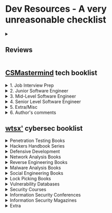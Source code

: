 # Dev Resources - A very unreasonable checklist
<details><summary><h2>Reviews</h2></summary>

My [Goodreads account](https://www.goodreads.com/user/show/151721070-victor-schumann) is a better tool to check what I've read, and what I'm reading, but since most of my reviews don't surpass the 10th word mark, I decided to use this space to make more in-depth reviews about what I actually managed to read from this list. Enjoy!

<details><summary><b>Pragmatic Thinking and Learning</b></summary>

Whilst interesting, I'm afraid it is too superficial in what I found being the most interesting parts of the book. It feels like a big collage of self-help blog posts, the differential being the viewpoint of someone with years of experience in the tech area. The following books cover the topics discussed in this book, but with a lot more depth and research:

1. “Thinking Fast and Slow”, by D. Kahneman;
2. “How to Take Smart Notes”, by S. Ahrens;
3. “Make it Stick, by H. L. Roediger III, M. A. McDaniel, and P. C. Brown;
4. “Four Thousands Weeks”, by O. Burkeman

Yet, it is indeed a fast-paced reading, and many topics are useful, specially the ones discussed in the first half.
</details>
</details>

## [CSMastermind](https://www.reddit.com/user/CSMastermind/) tech booklist

<details><summary>1. Job Interview Prep</summary>

- [**Cracking the Coding Interview**: 189 Programming Questions and Solutions](https://www.amazon.com/Cracking-Coding-Interview-Programming-Questions/dp/0984782850/)
- [**Programming Interviews Exposed**: Coding Your Way Through the Interview](https://www.amazon.com/Programming-Interviews-Exposed-Through-Interview/dp/111941847X/)
- [**Introduction to Algorithms**](https://www.amazon.com/gp/product/0262033844/)
- [**The Algorithm Design Manual**](https://www.amazon.com/gp/product/1849967202/)
- [**Effective Java**](https://www.amazon.com/gp/product/0321356683/)
- [**Concurrent Programming in Java**: Design Principles and Pattern](https://www.amazon.com/gp/product/0201310090/)
- [**Modern Operating Systems**](https://www.amazon.com/gp/product/013359162X/)
- [**Programming Pearls**](https://www.amazon.com/gp/product/0201657880/)
- [**Discrete Mathematics for Computer Scientists**](https://www.amazon.com/gp/product/0201360616/)    
</details>

<details><summary>2. Junior Software Engineer</summary>

- [x] [**Pragmatic Thinking and Learning**: Refactor Your Wetware](https://www.amazon.com/gp/product/1934356050/)
  
<details><summary>Fundamentals</summary>

- [**Code Complete**: A Practical Handbook of Software Construction](https://www.amazon.com/Code-Complete-Practical-Handbook-Construction/dp/0735619670/) 
- [**Software Estimation**: Demystifying the Black Art](https://www.amazon.com/gp/product/0735605351/)
- [**Software Engineering**: A Practitioner's Approach](https://www.amazon.com/gp/product/0073375977/)
- [**Refactoring**: Improving the Design of Existing Code](https://www.amazon.com/dp/0201485672/)
- [**Coder to Developer**: Tools and Strategies for Delivering Your Software](https://www.amazon.com/dp/078214327X/)
- [**Perfect Software**: And Other Illusions about Testing](https://www.amazon.com/gp/product/0932633692/)
- [**Getting Real**: The Smarter, Faster, Easier Way to Build a Successful Web Application](https://www.amazon.com/gp/product/0578012812/)
</details>
  
<details><summary>Understanding Professional Software Environments</summary>

- [**Agile Software Development**: The Cooperative Game](https://www.amazon.com/gp/product/0321482751/)
- [**Software Project Survival Guide**](https://www.amazon.com/gp/product/1572316217/)
- [**The Best Software Writing I**: Selected and Introduced by Joel Spolsky](https://www.amazon.com/gp/product/1590595009/)
- [**Debugging the Development Process**: Practical Strategies for Staying Focused, Hitting Ship Dates, and Building Solid Teams](https://www.amazon.com/gp/product/B00005R08G/)
- [Rapid Development**: Taming Wild Software Schedules](https://www.amazon.com/gp/product/1556159005/)
- [**Peopleware**: Productive Projects and Teams](https://www.amazon.com/gp/product/0932633439/)
</details>

<details><summary>Mentality</summary>

- [**Slack**: Getting Past Burnout, Busywork, and the Myth of Total Efficiency](https://www.amazon.com/gp/product/0767907698/)
- [**Against Method**](https://www.amazon.com/gp/product/1844674428/)
- [**The Passionate Programmer**: Creating a Remarkable Career in Software Development](https://www.amazon.com/gp/product/1934356344/)
</details>

<details><summary>History</summary>

- [The Mythical Man-Month**: Essays on Software Engineering](https://www.amazon.com/gp/product/0201835959/)
- [**Computing Calamities**: Lessons Learned from Products, Projects, and Companies That Failed](https://www.amazon.com/gp/product/0130828629/)
- [**The Deadline**: A Novel About Project Management](https://www.amazon.com/gp/product/0932633390/)
</details>
</details>

<details><summary>3. Mid-Level Software Engineer</summary>

- [**Personal Development for Smart People**: The Conscious Pursuit of Personal Growth](https://www.amazon.com/dp/1401922767/)

<details><summary>Fundamentals</summary>

- [**The Clean Coder**: A Code of Conduct for Professional Programmers](https://www.amazon.com/dp/0137081073/)   
- [**Clean Code**: A Handbook of Agile Software Craftsmanship](https://www.amazon.com/dp/0132350882/)
- [**Solid Code**](https://www.amazon.com/dp/0735625921/)
- [**Code Craft**: The Practice of Writing Excellent Code](https://www.amazon.com/dp/1593271190/)
- [**Software Craftsmanship**: The New Imperative](https://www.amazon.com/dp/0201733862/)
- [**Writing Solid Code**](https://www.amazon.com/dp/1556155514/)
</details>

<details><summary>Software Design</summary>

- [**Head First Design Patterns**: A Brain-Friendly Guide](https://www.amazon.com/dp/0596007124/)
- [**Design Patterns**: Elements of Reusable Object-Oriented Software](https://www.amazon.com/dp/0201633612/)
- [**Domain-Driven Design**: Tackling Complexity in the Heart of Software](https://www.amazon.com/dp/0321125215/)
- [**Domain-Driven Design Distilled**](https://www.amazon.com/dp/0134434420)
- [**Design Patterns Explained**: A New Perspective on Object-Oriented Design](https://www.amazon.com/dp/0201715945)
- [**Design Patterns in C#**](https://www.amazon.com/dp/0321126971) - Even though this is specific to C# the pattern can be used in any OO language.
- [**Refactoring to Patterns**](https://www.amazon.com/dp/0321213351)
</details>

<details><summary>Software Engineering Skill Sets</summary>

- [**Building Microservices**: Designing Fine-Grained Systems](https://www.amazon.com/dp/1491950358)
- [**Software Factories**: Assembling Applications with Patterns, Models, Frameworks, and Tools](https://www.amazon.com/dp/0471202843)
- [**NoEstimates**: How To Measure Project Progress Without Estimating](https://www.amazon.com/dp/B01FWMSBBK)
- [**Object-Oriented Software Construction**](https://www.amazon.com/dp/0136291554)
- [**The Art of Software Testing**](https://www.amazon.com/dp/0471469122)
- [**Release It!**: Design and Deploy Production-Ready Software](https://www.amazon.com/dp/0978739213)
- [**Working Effectively with Legacy Code**](https://www.amazon.com/dp/0131177052)
- [**Test Driven Development**: By Example](https://www.amazon.com/dp/0321146530)
</details>

<details><summary>Databases</summary>

- [**Database System Concepts**](https://www.amazon.com/dp/0073523321)
- [**Database Management Systems**](https://www.amazon.com/dp/0072465638)
- [**Foundation for Object / Relational Databases**: The Third Manifesto](https://www.amazon.com/dp/0201309785)
- [**Refactoring Databases**: Evolutionary Database Design](https://www.amazon.com/dp/0321293533)
- [**Data Access Patterns**: Database Interactions in Object-Oriented Applications](https://www.amazon.com/dp/0321555627)
</details>

<details><summary>User Experience</summary>

- [**Don't Make Me Think**: A Common Sense Approach to Web Usability](https://www.amazon.com/dp/0321965515)
- [**The Design of Everyday Things**](https://www.amazon.com/dp/0465067107)
- [**Programming Collective Intelligence**: Building Smart Web 2.0 Applications](https://www.amazon.com/dp/0596529325)
- [**User Interface Design for Programmers**](https://www.amazon.com/dp/1893115941)
- [**GUI Bloopers 2.0**: Common User Interface Design Don'ts and Dos](https://www.amazon.com/dp/0123706432) 
</details>

<details><summary>Mentality</summary>

- [**The Productive Programmer**](https://www.amazon.com/dp/0596519788)
- [**Extreme Programming Explained**: Embrace Change](https://www.amazon.com/dp/0321278658)
- [**Coders at Work**: Reflections on the Craft of Programming](https://www.amazon.com/dp/1430219483)
- [**Facts and Fallacies of Software Engineering**](https://www.amazon.com/dp/0321117425)
</details>

<details><summary>History</summary>

- [**Dreaming in Code**: Two Dozen Programmers, Three Years, 4,732 Bugs, and One Quest for Transcendent Software](https://www.amazon.com/dp/1400082471)
- [**New Turning Omnibus**: 66 Excursions in Computer Science](https://www.amazon.com/dp/0716782715)
- [**Hacker's Delight**](https://www.amazon.com/dp/0201914654)
- [**The Alchemist**](https://www.amazon.com/dp/0061122416)
- [**Masterminds of Programming**: Conversations with the Creators of Major Programming Languages](https://www.amazon.com/dp/0596515170)
- [**The Information**: A History, A Theory, A Flood](https://www.amazon.com/dp/1400096235)
</details>

<details><summary>Specialist Skills</summary>

In spite of the fact that many of these won't apply to your specific job I still recommend reading them for the insight, they'll give you into programming language and technology design.

- [Peter Norton's **Assembly Language Book for the IBM PC**](https://www.amazon.com/dp/013662149X)
- [**Expert C Programming**: Deep C Secrets](https://www.amazon.com/dp/0131774298)
- [**Enough Rope to Shoot Yourself in the Foot**: Rules for C and C++ Programming](https://www.amazon.com/dp/0070296898)
- [**The C++ Programming Language**](https://www.amazon.com/dp/0201889544)
- [**Effective C++**: 55 Specific Ways to Improve Your Programs and Designs](https://www.amazon.com/dp/0321334876)
- [**More Effective C++**: 35 New Ways to Improve Your Programs and Designs](https://www.amazon.com/dp/020163371X)
- [**More Effective C#**: 50 Specific Ways to Improve Your C#](https://www.amazon.com/More-Effective-Content-Update-Program/dp/0672337886)
- [**CLR via C#**](https://www.amazon.com/dp/0735627045)
- [**Mr. Bunny's Big Cup o' Java**](https://www.amazon.com/dp/0201615630)
- [**Thinking in Java**](https://www.amazon.com/dp/0131872486)
- [**JUnit in Action**](https://www.amazon.com/dp/1935182021)
- [**Functional Programming in Scala**](https://www.amazon.com/dp/1617290653)
- [**The Art of Prolog**: Advanced Programming Techniques](https://www.amazon.com/dp/0262193388)
- [**The Craft of Prolog**](https://www.amazon.com/dp/0262512270)
- [**Programming Perl**: Unmatched Power for Text Processing and Scripting](https://www.amazon.com/dp/0596004923)
- [**Dive into Python 3**](https://www.amazon.com/dp/1430224150)
- [**why's (poignant) guide to Ruby**](https://www.amazon.com/dp/B00262VWT8)  
</details>
</details>

<details><summary>4. Senior Level Software Engineer</summary>

- [**Mastery**: The Keys to Success and Long-Term Fulfillment](https://www.amazon.com/dp/0452267560)

<details><summary>Fundamentals</summary>

- [**Patterns of Enterprise Application Architecture**](https://www.amazon.com/dp/0321127420)
- [**Enterprise Integration Patterns**: Designing, Building, and Deploying Messaging Solutions](https://www.amazon.com/dp/0321200683)
- [**Enterprise Patterns and MDA**: Building Better Software with Archetype Patterns and UML](https://www.amazon.com/dp/032111230X)
- [**Systemantics**: How Systems Work and Especially How They Fail](https://www.amazon.com/dp/0812906748)
- [**Rework**](https://www.amazon.com/dp/0307463745)
- [**Writing Secure Code**](https://www.amazon.com/dp/0735617228)
- [**Framework Design Guidelines**: Conventions, Idioms, and Patterns for Reusable .NET Libraries](https://www.amazon.com/dp/0321545613)
</details>

<details><summary>Development Theory</summary>

- [**Growing Object-Oriented Software**, Guided by Tests](https://www.amazon.com/dp/0321503627)
- [**Object-Oriented Analysis and Design with Applications**](https://www.amazon.com/dp/020189551X)
- [**Introduction to Functional Programming**](https://www.amazon.com/dp/0134841891)
- [**Design Concepts in Programming Languages**](https://www.amazon.com/dp/0262201755)
- [**Code Reading**: The Open Source Perspective](https://www.amazon.com/dp/0201799405)
- [**Modern Operating Systems**](https://www.amazon.com/dp/0136006639)
- [**Extreme Programming Explained**: Embrace Change](https://www.amazon.com/dp/0321278658)
- [**The Elements of Computing Systems**: Building a Modern Computer from First Principles](https://www.amazon.com/dp/0262640686)
- [**Code**: The Hidden Language of Computer Hardware and Software](https://www.amazon.com/dp/0735611319)
</details>

<details><summary>Philosophy of Programming</summary>

- [**Making Software**: What Really Works, and Why We Believe It](https://www.amazon.com/dp/0596808321)
- [**Beautiful Code**: Leading Programmers Explain How They Think](https://www.amazon.com/dp/0596510047)
- [**The Elements of Programming Style**](https://www.amazon.com/dp/0070342075)
- [**A Discipline of Programming**](https://www.amazon.com/dp/013215871X)
- [**The Practice of Programming**](https://www.amazon.com/dp/020161586X)
- [**Computer Systems**: A Programmer's Perspective](https://www.amazon.com/dp/0136108040)
- [**Object Thinking**](https://www.amazon.com/dp/0735619654)
- [**How to Solve It by Computer**](https://www.amazon.com/dp/0134340019)
- [**97 Things Every Programmer Should Know**: Collective Wisdom from the Experts](https://www.amazon.com/dp/0596809484)  
</details>

<details><summary>Mentality</summary>

- [**Hackers and Painters**: Big Ideas from the Computer Age](https://www.amazon.com/dp/0596006624)
- [**The Intentional Stance**](https://www.amazon.com/dp/0262540533)
- [**Things That Make Us Smart**: Defending Human Attributes In The Age Of The Machine](https://www.amazon.com/dp/0201626950)
- [**The Back of the Napkin**: Solving Problems and Selling Ideas with Pictures](https://www.amazon.com/dp/B0020MMBCG)
- [**The Timeless Way of Building**](https://www.amazon.com/dp/0195024028)
- [**The Soul Of A New Machine**](https://www.amazon.com/dp/B00008RWB6)
- [**WIZARDRY COMPILED**](https://www.amazon.com/dp/0671720783)
- [**YOUTH**](https://www.amazon.com/dp/0436205823)
- [**Understanding Comics**: The Invisible Art](https://www.amazon.com/dp/006097625X)
</details>

<details><summary>Software Engineering Skill Sets</summary>

- [**Software Tools**](https://www.amazon.com/dp/020103669X)
- [**UML Distilled**: A Brief Guide to the Standard Object Modeling Language](https://www.amazon.com/dp/0321193687)
- [**Applying UML and Patterns**: An Introduction to Object-Oriented Analysis and Design and Iterative Development](https://www.amazon.com/dp/0131489062)
- [**Practical Parallel Programming**](https://www.amazon.com/dp/0262231867)
- [**Past, Present, Parallel**: A Survey of Available Parallel Computer Systems](https://www.amazon.com/dp/0387196641)
- [**Mastering Regular Expressions**](https://www.amazon.com/dp/0596528124)
- [**Compilers**: Principles, Techniques, and Tools](https://www.amazon.com/dp/0321486811)
- [**Computer Graphics**: Principles and Practice in C](https://www.amazon.com/dp/0201848406)
- [Michael Abrash's **Graphics Programming Black Book**](https://www.amazon.com/dp/1576101746)
- [**The Art of Deception**: Controlling the Human Element of Security](https://www.amazon.com/dp/076454280X)
- [**SOA in Practice**: The Art of Distributed System Design](https://www.amazon.com/dp/0596529554)
- [**Data Mining**: Practical Machine Learning Tools and Techniques](https://www.amazon.com/dp/0120884070)
- [**Data Crunching**: Solve Everyday Problems Using Java, Python, and more.](https://www.amazon.com/dp/0974514071)
</details>

<details><summary>Design</summary>

[**The Psychology Of Everyday Things**](https://www.amazon.com/dp/0465067093)
[**About Face 3**: The Essentials of Interaction Design](https://www.amazon.com/dp/0470084111)
[**Design for Hackers**: Reverse Engineering Beauty](https://www.amazon.com/dp/1119998956)
[**The Non-Designer's Design Book**](https://www.amazon.com/dp/0321534042)
</details>

<details><summary>History</summary>

- [**Micro-ISV**: From Vision to Reality](https://www.amazon.com/dp/1590596013)
- [**Death March**](https://www.amazon.com/dp/013143635X)
- [**Showstopper!** the Breakneck Race to Create Windows NT and the Next Generation at Microsoft](https://www.amazon.com/dp/0759285780)
- [**The PayPal Wars**: Battles with eBay, the Media, the Mafia, and the Rest of Planet Earth](https://www.amazon.com/dp/0977898431)
- [**The Business of Software**: What Every Manager, Programmer, and Entrepreneur Must Know to Thrive and Survive in Good Times and Bad](https://www.amazon.com/dp/074321580X)
- [**In the Beginning...was the Command Line**](https://www.amazon.com/dp/0380815931)
</details>

<details><summary>Specialist Skills</summary>

- [**The Art of UNIX Programming**](https://www.amazon.com/dp/0131429019)
- [**Advanced Programming in the UNIX Environment**](https://www.amazon.com/dp/0201433079)
- [**Programming Windows**](https://www.amazon.com/dp/157231995X)
- [**Cocoa Programming for Mac OS X**](https://www.amazon.com/Cocoa-Programming-OS-Ranch-Guides/dp/0134076958)
- [**Starting Forth**: An Introduction to the Forth Language and Operating System for Beginners and Professionals](https://www.amazon.com/dp/0138430799)
- [**lex & yacc**](https://www.amazon.com/dp/1565920007)
- [**The TCP/IP Guide**: A Comprehensive, Illustrated Internet Protocols Reference](https://www.amazon.com/dp/159327047X)
- [**C Programming Language**](https://www.amazon.com/dp/0131103628)
- [**No Bugs!**: Delivering Error Free Code in C and C++](https://www.amazon.com/dp/0201608901)
- [**Modern C++ Design**: Generic Programming and Design Patterns Applied](https://www.amazon.com/dp/0201704315)
- [**Agile Principles, Patterns, and Practices in C#**](https://www.amazon.com/dp/0131857258)
- [**Pragmatic Unit Testing in C# with NUnit**](https://www.amazon.com/dp/0977616673)
</details>
</details>

<details><summary>5. Extra/Misc</summary>
<details><summary>DevOps</summary>

- [**Time Management for System Administrators**: Stop Working Late and Start Working Smart](https://www.amazon.com/dp/0596007833)
- [**The Practice of Cloud System Administration**: DevOps and SRE Practices for Web Services](https://www.amazon.com/dp/032194318X)
- [**The Practice of System and Network Administration**: DevOps and other Best Practices for Enterprise IT](https://www.amazon.com/dp/0321919165)
- [**Effective DevOps**: Building a Culture of Collaboration, Affinity, and Tooling at Scale](https://www.amazon.com/dp/1491926309)
- [**DevOps**: A Software Architect's Perspective](https://www.amazon.com/dp/0134049845)
- [**The DevOps Handbook**: How to Create World-Class Agility, Reliability, and Security in Technology Organizations](https://www.amazon.com/dp/1942788002)
- [**Site Reliability Engineering**: How Google Runs Production Systems](https://www.amazon.com/dp/149192912X)
- [**Cloud Native Java**: Designing Resilient Systems with Spring Boot, Spring Cloud, and Cloud Foundry](https://www.amazon.com/dp/1449374646)
- [**Continuous Delivery**: Reliable Software Releases through Build, Test, and Deployment Automation](https://www.amazon.com/dp/0321601912)
- [**Migrating Large-Scale Services to the Cloud**](https://www.amazon.com/dp/1484218728)
</details>

<details><summary>Entrepreneur</summary>

- [**Disrupted**: My Misadventure in the Start-Up Bubble](https://www.amazon.com/dp/0316306088)
- [**The Phoenix Project**: A Novel about IT, DevOps, and Helping Your Business Win](https://www.amazon.com/dp/0988262509)
- [**The E-Myth Revisited**: Why Most Small Businesses Don't Work and What to Do About It](https://www.amazon.com/dp/0887307280)
- [**The Art of the Start**: The Time-Tested, Battle-Hardened Guide for Anyone Starting Anything](https://www.amazon.com/dp/1591840562)
- [**The Four Steps to the Epiphany**: Successful Strategies for Products that Win](https://www.amazon.com/dp/0976470705)
- [**Permission Marketing**: Turning Strangers into Friends and Friends into Customers](https://www.amazon.com/dp/0684856360)
- [**Ikigai**](https://www.amazon.com/dp/B006M9T8NI)
- [**Reality Check**: The Irreverent Guide to Outsmarting, Outmanaging, and Outmarketing Your Competition](https://www.amazon.com/dp/1591843944)
- [**Bootstrap**: Lessons Learned Building a Successful Company from Scratch](https://www.amazon.com/dp/0971187304)
- [**The Marketing Gurus**: Lessons from the Best Marketing Books of All Time](https://www.amazon.com/dp/1591841054)
- [**Content Rich**: Writing Your Way to Wealth on the Web](https://www.amazon.com/dp/0979762901)
- [**The Web Startup Success Guide**](https://www.amazon.com/dp/1430219858)
- [**The Best of Guerrilla Marketing**: Guerrilla Marketing Remix](https://www.amazon.com/dp/1599184222)
- [**From Program to Product**: Turning Your Code into a Saleable Product](https://www.amazon.com/dp/1590599713)
- [**This Little Program Went to Market**: Create, Deploy, Distribute, Market, and Sell Software and More on the Internet at Little or No Cost to You](https://www.amazon.com/dp/0615345832)
- [**The Secrets of Consulting**: A Guide to Giving and Getting Advice Successfully](https://www.amazon.com/dp/0932633013)
- [**The Innovator's Solution**: Creating and Sustaining Successful Growth](https://www.amazon.com/dp/1578518520)
- [**Startups Open Sourced**: Stories to Inspire and Educate](https://www.amazon.com/dp/0615491928)
- [**In Search of Stupidity**: Over Twenty Years of High Tech Marketing Disasters](https://www.amazon.com/Search-Stupidity-High-Tech-Marketing-Disasters/dp/1590591046)
- [**Do More Faster**: TechStars Lessons to Accelerate Your Startup](https://www.amazon.com/dp/0470929839)
- [**Content Rules**: How to Create Killer Blogs, Podcasts, Videos, Ebooks, Webinars (and More) That Engage Customers and Ignite Your Business](https://www.amazon.com/dp/0470648287)
- [**Maximum Achievement**: Strategies and Skills That Will Unlock Your Hidden Powers to Succeed](https://www.amazon.com/dp/0684803313)
- [**Founders at Work**: Stories of Startups' Early Days](https://www.amazon.com/dp/1430210788)
- [**Blue Ocean Strategy**: How to Create Uncontested Market Space and Make Competition Irrelevant](https://www.amazon.com/dp/1591396190)
- [**Eric Sink on the Business of Software**](https://www.amazon.com/dp/1590596234)
- [**Words that Sell**: More than 6000 Entries to Help You Promote Your Products, Services, and Ideas](https://www.amazon.com/dp/0071467858)
- [**Anything You Want**](https://www.amazon.com/dp/1936719118)
- [**Crossing the Chasm**: Marketing and Selling High-Tech Products to Mainstream Customers](https://www.amazon.com/dp/0060517123)
- [**The Innovator's Dilemma**: The Revolutionary Book that Will Change the Way You Do Business](https://www.amazon.com/dp/0060521996)
- [**Tao Te Ching**](https://www.amazon.com/dp/1613822421)
- [**Philip & Alex's Guide to Web Publishing**](https://www.amazon.com/dp/1558605347)
- [**The Tao of Programming**](https://www.amazon.com/dp/0931137071)
- [**Zen and the Art of Motorcycle Maintenance**: An Inquiry into Values](https://www.amazon.com/dp/0553277472)
- [**The Inmates Are Running the Asylum**: Why High Tech Products Drive Us Crazy and How to Restore the Sanity](https://www.amazon.com/dp/0672326140)
</details>
<details><summary>Computer Science Grad School</summary>

- [**All the Mathematics You Missed**: But Need to Know for Graduate School](https://www.amazon.com/dp/0521797071)
- [**Introductory Linear Algebra**: An Applied First Course](https://www.amazon.com/dp/0131437402)
- [**Introduction to Probability**](https://www.amazon.com/dp/188652923X)
- [**The Structure of Scientific Revolutions**](https://www.amazon.com/dp/0226458121)
- [**Science in Action**: How to Follow Scientists and Engineers Through Society](https://www.amazon.com/dp/0674792912)
- [**Proofs and Refutations**: The Logic of Mathematical Discovery](https://www.amazon.com/dp/0521290384)
- [**What Is This Thing Called Science?**](https://www.amazon.com/dp/162466038X)
- [**The Art of Computer Programming**](https://www.amazon.com/dp/0321751043)
- [**The Little Schemer**](https://www.amazon.com/dp/0262560992)
- [**The Seasoned Schemer**](https://www.amazon.com/dp/026256100X)
- [**Data Structures Using C and C++**](https://www.amazon.com/dp/0130369977)
- [**Algorithms + Data Structures = Programs**](https://www.amazon.com/dp/0130224189)
- [**Structure and Interpretation of Computer Programs**](https://www.amazon.com/dp/0070004846)
- [**Concepts, Techniques, and Models of Computer Programming**](https://www.amazon.com/dp/0262220695)
- [**How to Design Programs**: An Introduction to Programming and Computing](https://www.amazon.com/dp/0262062186)
- [**A Science of Operations**: Machines, Logic and the Invention of Programming](https://www.amazon.com/dp/1848825544)
- [**Algorithms on Strings, Trees, and Sequences**: Computer Science and Computational Biology](https://www.amazon.com/dp/0521585198)
- [**The Computational Beauty of Nature**: Computer Explorations of Fractals, Chaos, Complex Systems, and Adaptation](https://www.amazon.com/dp/0262561271)
- [**The Annotated Turing**: A Guided Tour Through Alan Turing's Historic Paper on Computability and the Turing Machine](https://www.amazon.com/dp/0470229055)
- [**Computability**: An Introduction to Recursive Function Theory](https://www.amazon.com/dp/0521294657)
- [**How To Solve It**: A New Aspect of Mathematical Method](https://www.amazon.com/dp/4871878309)
- [**Types and Programming Languages**](https://www.amazon.com/dp/0262162091)
- [**Computer Algebra and Symbolic Computation**: Elementary Algorithms](https://www.amazon.com/dp/1568811586)
- [**Computer Algebra and Symbolic Computation**: Mathematical Methods](https://www.amazon.com/dp/1568811594)
- [**Commonsense Reasoning**](https://www.amazon.com/dp/0123693888)
- [**Using Language**](https://www.amazon.com/dp/0521567459)
- [**Computer Vision**](https://www.amazon.com/dp/0130307963)
- [**Alice's Adventures in Wonderland**](https://www.amazon.com/dp/0486275434)
- [**Gödel, Escher, Bach**: An Eternal Golden Braid](https://www.amazon.com/dp/0465026567)
</details>

<details><summary>Video Game Development</summary>

- **Game Programming Gems** 
	- [1](https://www.amazon.com/dp/1584500492) 
	- [2](https://www.amazon.com/dp/1584500549)
	- [3](https://www.amazon.com/dp/1584502339) 
	- [4](https://www.amazon.com/dp/1584502959) 
	- [5](https://www.amazon.com/dp/1584503521) 
	- [6](https://www.amazon.com/dp/1584504501) 
	- [7](https://www.amazon.com/dp/1584505273)
- **AI Game Programming Wisdom** 
	- [1](https://www.amazon.com/dp/1584500778)
	- [2](https://www.amazon.com/dp/1584502894)
	- [3](https://www.amazon.com/dp/1584504579) 
	- [4](https://www.amazon.com/dp/1584505230)
- [**Making Games with Python and Pygame**](https://www.amazon.com/dp/1469901730)
- [**Invent Your Own Computer Games With Python**](https://www.amazon.com/dp/0982106017)
- [**Bit by Bit**](https://www.amazon.com/dp/0040010074)
</details>
</details>

<details><summary>6. Author's comments</summary>

Well in terms of interview prep - those books just work. I very seriously reread them anytime I'm going into a round of technical interviews. (It's more of skimming and refreshing now because I've read them all before). Combined with doing practice problems (Code Complete) they will get you ready to get a job.

In terms of the rest of them I think there are a few different benefits that you get:

1.  It helps you understand your coworkers thinking and communicate better with them. There are memes (in the Richard Dawkins sense) that spread throughout the software engineering world. Some of the books on my list (_Clean Code_, _The Pragmatic Programmer_, Martin Fowler's stuff, and more) are on the list not because they're revolutionary or will completely change the way you think or code. They're on the list because many if not most developers working professionally have read them. Having that common context allows you to both better understand where your peers are coming from and speak to them in a language they'll understand.
    
2.  It gives you a set of 'tools' to use to solve common problems and explain concepts. The books don't completely shift your way of thinking (unless you're very new to programming). They do however refine your pattern matching abilities and give you a wide array of viewpoints from which to approach a problem. I've found them especially helpful when I need to explain a concept to others. Having read about it in a book (often multiple books) I'm able to explain it with a much greater clarity than I could if I have learned it organically.
    
3.  Of course, there **are** new concepts you learn in the books. The first time I read about dependency inversion was in a book for instance. That became a super useful skill to have when I was in my first job.
    
4.  They break you out of religious wars and dogma. I find many programmers, especially young ones, have strong opinions about the 'right' way to make software. Of course, even senior developers can be dogmatic (looking at you 'software craftsmanship' movement, TDD zealots, and 'agile' consultants). One of the reasons I list the 'Specialist Skills' section is that by seeing examples from many languages and technologies you'll stop thinking there's one 'right' way to make software and start thinking, what's the best tool for this task?
    
5.  You'll understand which problems and intractable and why things are the way they are today. This is particularly geared towards the history section of the lists but true of the others as well. Knowing whether you're dealing with the same thing a million others have (and nobody has figured out a good answer to) can be helpful and time-saving.
    
6.  You see problems before they happen and develop a '6th sense' for bad code.
</details>

## [wtsx'](https://github.com/wtsxDev/Penetration-Testing/blob/master/README.md#books) cybersec booklist


<details><summary>Penetration Testing Books</summary>

* [The Art of Exploitation by Jon Erickson, 2008](http://amzn.to/2iqhK9S)
* [Metasploit: The Penetration Tester's Guide by David Kennedy et al., 2011](http://amzn.to/2jl5pUd)
* [Penetration Testing: A Hands-On Introduction to Hacking by Georgia Weidman, 2014](http://amzn.to/2jMfK8i)
* [Rtfm: Red Team Field Manual by Ben Clark, 2014](http://amzn.to/2iz9K4Y)
* [The Hacker Playbook 2: Practical Guide To Penetration Testing](http://amzn.to/2jMdNbU)
* [The Basics of Hacking and Penetration Testing by Patrick Engebretson, 2013](http://amzn.to/2jMgMkj)
* [Professional Penetration Testing by Thomas Wilhelm, 2013](http://amzn.to/2jMq9AI)
* [Advanced Penetration Testing for Highly-Secured Environments by Lee Allen, 2012](http://amzn.to/2jl6GKU)
* [Violent Python by TJ O'Connor, 2012](http://amzn.to/2jMbTYy)
* [Fuzzing: Brute Force Vulnerability Discovery by Michael Sutton et al., 2007](http://amzn.to/2izbgDS)
* [Black Hat Python: Python Programming for Hackers and Pentesters by Justin Seitz, 2014](http://amzn.to/2jl5FCk)
* [Penetration Testing: Procedures & Methodologies by EC-Council, 2010](http://amzn.to/2izaBmc)
* [Unauthorised Access: Physical Penetration Testing For IT Security Teams by Wil Allsopp, 2010](http://amzn.to/2izcwqI)
* [Advanced Persistent Threat Hacking: The Art and Science of Hacking Any Organization by Tyler Wrightson, 2014](http://amzn.to/2iqoyEj)
* [Bug Hunter's Diary by Tobias Klein, 2011](http://amzn.to/2jkYHO2)

</details>

<details><summary>Hackers Handbook Series</summary>

* [The Database Hacker's Handbook, David Litchfield et al., 2005](http://amzn.to/2jlcqEB)
* [The Shellcoders Handbook by Chris Anley et al., 2007](http://amzn.to/2iudxwQ)
* [The Mac Hacker's Handbook by Charlie Miller & Dino Dai Zovi, 2009](http://amzn.to/2jSUpxO)
* [The Web Application Hackers Handbook by D. Stuttard, M. Pinto, 2011](http://amzn.to/2jl0rGQ)
* [iOS Hackers Handbook by Charlie Miller et al., 2012](http://amzn.to/2jMpWO4)
* [Android Hackers Handbook by Joshua J. Drake et al., 2014](http://amzn.to/2jmN5tg)
* [The Browser Hackers Handbook by Wade Alcorn et al., 2014](http://amzn.to/2jl9asy)
* [The Mobile Application Hackers Handbook by Dominic Chell et al., 2015](http://amzn.to/2jMmtz1)
* [Car Hacker's Handbook by Craig Smith, 2016](http://amzn.to/2jldxnL)
</details>

<details><summary>Defensive Development</summary>

* [Holistic Info-Sec for Web Developers (Fascicle 0)](http://amzn.to/2jmRqwB)
* [Holistic Info-Sec for Web Developers (Fascicle 1)](https://leanpub.com/holistic-infosec-for-web-developers-fascicle1-vps-network-cloud-webapplications)
</details>

<details><summary>Network Analysis Books</summary>

* [Nmap Network Scanning by Gordon Fyodor Lyon, 2009](http://amzn.to/2izkmAN)
* [Practical Packet Analysis by Chris Sanders, 2011](http://amzn.to/2jn091H)
* [Wireshark Network Analysis by by Laura Chappell & Gerald Combs, 2012](http://amzn.to/2jn4DFU)
* [Network Forensics: Tracking Hackers through Cyberspace by Sherri Davidoff & Jonathan Ham, 2012](http://amzn.to/2izaCXe)
</details>

<details><summary>Reverse Engineering Books</summary>

* [Reverse Engineering for Beginners by Dennis Yurichev](http://beginners.re/)
* [Hacking the Xbox by Andrew Huang, 2003](http://amzn.to/2iudEbO)
* [The IDA Pro Book by Chris Eagle, 2011](http://amzn.to/2itYfbI)
* [Practical Reverse Engineering by Bruce Dang et al., 2014](http://amzn.to/2jMnAyD)
* [Gray Hat Hacking The Ethical Hacker's Handbook by Daniel Regalado et al., 2015](http://amzn.to/2iua6q7)
</details>

<details><summary>Malware Analysis Books</summary>

* [Practical Malware Analysis by Michael Sikorski & Andrew Honig, 2012](http://amzn.to/2izon8f)
* [The Art of Memory Forensics by Michael Hale Ligh et al., 2014](http://amzn.to/2iuh1j8)
* [Malware Analyst's Cookbook and DVD by Michael Hale Ligh et al., 2010](http://amzn.to/2jnag6W)

</details>

<details><summary>Social Engineering Books</summary>

* [The Art of Deception by Kevin D. Mitnick & William L. Simon, 2002](http://amzn.to/2jMhgXQ)
* [The Art of Intrusion by Kevin D. Mitnick & William L. Simon, 2005](http://amzn.to/2jl287p)
* [Ghost in the Wires by Kevin D. Mitnick & William L. Simon, 2011](http://amzn.to/2izbuuV)
* [No Tech Hacking by Johnny Long & Jack Wiles, 2008](http://amzn.to/2iudb9G)
* [Social Engineering: The Art of Human Hacking by Christopher Hadnagy, 2010](http://amzn.to/2iu62WZ)
* [Unmasking the Social Engineer: The Human Element of Security by Christopher Hadnagy, 2014](http://amzn.to/2izf4W5)
* [Social Engineering in IT Security: Tools, Tactics, and Techniques by Sharon Conheady, 2014](http://amzn.to/2izlww9)
</details>

<details><summary>Lock Picking Books</summary>

* [Practical Lock Picking by Deviant Ollam, 2012](http://amzn.to/2jmQeJy)
* [Keys to the Kingdom by Deviant Ollam, 2012](http://amzn.to/2izcvDg)
* [CIA Lock Picking Field Operative Training Manual](http://amzn.to/2jMrw2c)
* [Lock Picking: Detail Overkill by Solomon](https://www.dropbox.com/s/y39ix9u9qpqffct/Lockpicking%20Detail%20Overkill.pdf?dl=0)
* [Eddie the Wire books](https://www.dropbox.com/sh/k3z4dm4vyyojp3o/AAAIXQuwMmNuCch_StLPUYm-a?dl=0)
</details>

<details><summary>Vulnerability Databases</summary>

* [NVD](https://nvd.nist.gov/) - US National Vulnerability Database
* [CERT](https://www.us-cert.gov/) - US Computer Emergency Readiness Team
* [OSVDB](https://blog.osvdb.org/) - Open Sourced Vulnerability Database
* [Bugtraq](http://www.securityfocus.com/) - Symantec SecurityFocus
* [Exploit-DB](https://www.exploit-db.com/) - Offensive Security Exploit Database
* [Fulldisclosure](http://seclists.org/fulldisclosure/) - Full Disclosure Mailing List
* [MS Bulletin](https://technet.microsoft.com/en-us/security/bulletins) - Microsoft Security Bulletin
* [MS Advisory](https://technet.microsoft.com/en-us/security/advisories) - Microsoft Security Advisories
* [Inj3ct0r](http://www.1337day.com/) - Inj3ct0r Exploit Database
* [Packet Storm](https://packetstormsecurity.com/) - Packet Storm Global Security Resource
* [SecuriTeam](http://www.securiteam.com/) - Securiteam Vulnerability Information
* [CXSecurity](http://cxsecurity.com/) - CSSecurity Bugtraq List
* [Vulnerability Laboratory](http://www.vulnerability-lab.com/) - Vulnerability Research Laboratory
* [ZDI](http://www.zerodayinitiative.com/) - Zero Day Initiative
* [Vulners](https://vulners.com) - Security database of software vulnerabilities
</details>

<details><summary> Security Courses</summary>

* [Offensive Security Training](https://www.offensive-security.com/information-security-training/) - Training from BackTrack/Kali developers
* [SANS Security Training](http://www.sans.org/) - Computer Security Training & Certification
* [Open Security Training](http://opensecuritytraining.info/) - Training material for computer security classes
* [CTF Field Guide](https://trailofbits.github.io/ctf/) - everything you need to win your next CTF competition
* [ARIZONA CYBER WARFARE RANGE](http://azcwr.org/) - 24x7 live fire exercises for beginners through real world operations; capability for upward progression into the real world of cyber warfare.
* [Cybrary](http://cybrary.it) - Free courses in ethical hacking and advanced penetration testing.  Advanced penetration testing courses are based on the book 'Penetration Testing for Highly Secured Enviroments'.
* [Computer Security Student](http://computersecuritystudent.com) - Many free tutorials, great for beginners, $10/mo membership unlocks all content
* [European Union Agency for Network and Information Security](https://www.enisa.europa.eu/topics/trainings-for-cybersecurity-specialists/online-training-material) - ENISA Cyber Security Training material
</details>

<details><summary>Information Security Conferences</summary>

* [DEF CON](https://www.defcon.org/) - An annual hacker convention in Las Vegas
* [Black Hat](http://www.blackhat.com/) - An annual security conference in Las Vegas
* [BSides](http://www.securitybsides.com/) - A framework for organising and holding security conferences
* [CCC](https://events.ccc.de/congress/) - An annual meeting of the international hacker scene in Germany
* [DerbyCon](https://www.derbycon.com/) - An annual hacker conference based in Louisville
* [PhreakNIC](http://phreaknic.info/) - A technology conference held annually in middle Tennessee
* [ShmooCon](http://shmoocon.org/) - An annual US east coast hacker convention
* [CarolinaCon](http://www.carolinacon.org/) - An infosec conference, held annually in North Carolina
* [CHCon](https://chcon.nz) - Christchurch Hacker Con, Only South Island of New Zealand hacker con
* [SummerCon](http://www.summercon.org/) - One of the oldest hacker conventions, held during Summer
* [Hack.lu](https://2016.hack.lu/) - An annual conference held in Luxembourg
* [HITB](https://conference.hitb.org/) - Deep-knowledge security conference held in Malaysia and The Netherlands
* [Troopers](https://www.troopers.de) - Annual international IT Security event with workshops held in Heidelberg, Germany
* [Hack3rCon](http://hack3rcon.org/) - An annual US hacker conference
* [ThotCon](http://thotcon.org/) - An annual US hacker conference held in Chicago
* [LayerOne](http://www.layerone.org/) - An annual US security conference held every spring in Los Angeles
* [DeepSec](https://deepsec.net/) - Security Conference in Vienna, Austria
* [SkyDogCon](http://www.skydogcon.com/) - A technology conference in Nashville
* [SECUINSIDE](http://secuinside.com) - Security Conference in [Seoul](https://en.wikipedia.org/wiki/Seoul)
* [DefCamp](http://def.camp/) - Largest Security Conference in Eastern Europe, held anually in Bucharest, Romania
* [AppSecUSA](https://appsecusa.org/) - An annual conference organised by OWASP
* [BruCON](http://brucon.org) - An annual security conference in Belgium
* [Infosecurity Europe](http://www.infosecurityeurope.com/) - Europe's number one information security event, held in London, UK
* [Nullcon](http://nullcon.net/website/) - An annual conference in Delhi and Goa, India
* [RSA Conference USA](https://www.rsaconference.com/) - An annual security conference in San Francisco, California, USA
* [Swiss Cyber Storm](https://www.swisscyberstorm.com/) - An annual security conference in Lucerne, Switzerland
* [Virus Bulletin Conference](https://www.virusbulletin.com/conference/index) - An annual conference going to be held in Denver, USA for 2016
* [Ekoparty](http://www.ekoparty.org) - Largest Security Conference in Latin America, held annually in Buenos Aires, Argentina
* [44Con](https://44con.com/) - Annual Security Conference held in London
* [BalCCon](https://www.balccon.org) - Balkan Computer Congress, annualy held in Novi Sad, Serbia
* [FSec](http://fsec.foi.hr) - FSec - Croatian Information Security Gathering in Varaždin, Croatia
</details>

<details><summary>Information Security Magazines</summary>

* [2600: The Hacker Quarterly](https://www.2600.com/Magazine/DigitalEditions) - An American publication about technology and computer "underground"
* [Phrack Magazine](http://www.phrack.org/) - By far the longest running hacker zine
</details>

<details><summary>Extra</summary>

* [Top Hacking Books](http://www.kalitut.com/2016/12/best-ethical-hacking-books.html)
* [Top Reverse Engineering Books](http://www.kalitut.com/2017/01/Best-reverse-engineering-books.html)
* [Top Machine learning Books](http://www.kalitut.com/2017/01/machine-learning-book.html)
* [Top 5 books Programming Books](http://www.kalitut.com/2017/01/Top-Programming-Books.html)
* [Top Java Books](http://www.kalitut.com/2017/01/Best-Java-Programming-Books.html)
* [Windows Internals by Mark Russinovich et al., 2012](http://amzn.to/2jl4zGJ)
</details>
